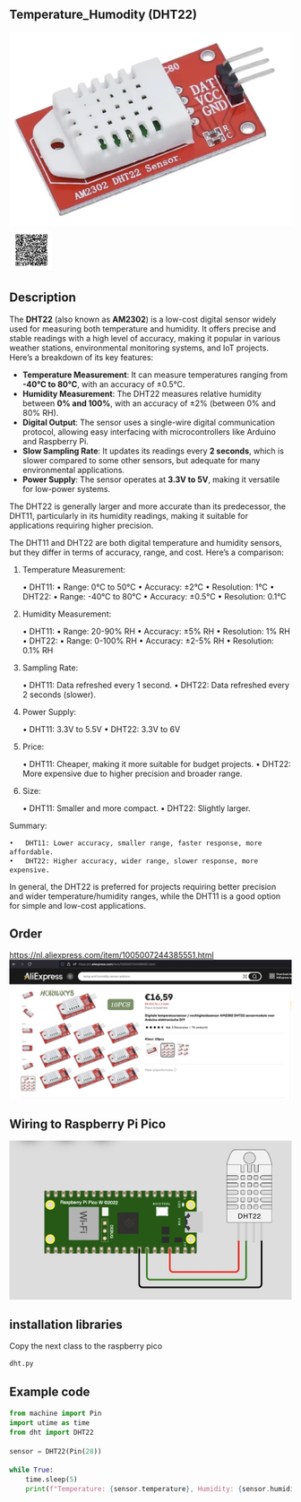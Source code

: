 ## Temperature_Humodity (DHT22)

<img src="DHT22_Photo.jpg" alt="Photo of the component">
<img src="DHT22_QR_code.jpg" alt="QR code to this page" width="80" height="80">

## Description
The **DHT22** (also known as **AM2302**) is a low-cost digital sensor widely used for measuring both temperature and humidity. It offers precise and stable readings with a high level of accuracy, making it popular in various weather stations, environmental monitoring systems, and IoT projects. Here’s a breakdown of its key features:

- **Temperature Measurement**: It can measure temperatures ranging from **-40°C to 80°C**, with an accuracy of ±0.5°C.
- **Humidity Measurement**: The DHT22 measures relative humidity between **0% and 100%**, with an accuracy of ±2% (between 0% and 80% RH).
- **Digital Output**: The sensor uses a single-wire digital communication protocol, allowing easy interfacing with microcontrollers like Arduino and Raspberry Pi.
- **Slow Sampling Rate**: It updates its readings every **2 seconds**, which is slower compared to some other sensors, but adequate for many environmental applications.
- **Power Supply**: The sensor operates at **3.3V to 5V**, making it versatile for low-power systems.

The DHT22 is generally larger and more accurate than its predecessor, the DHT11, particularly in its humidity readings, making it suitable for applications requiring higher precision.


The DHT11 and DHT22 are both digital temperature and humidity sensors, but they differ in terms of accuracy, range, and cost. Here’s a comparison:

1. Temperature Measurement:

	•	DHT11:
	•	Range: 0°C to 50°C
	•	Accuracy: ±2°C
	•	Resolution: 1°C
	•	DHT22:
	•	Range: -40°C to 80°C
	•	Accuracy: ±0.5°C
	•	Resolution: 0.1°C

2. Humidity Measurement:

	•	DHT11:
	•	Range: 20-90% RH
	•	Accuracy: ±5% RH
	•	Resolution: 1% RH
	•	DHT22:
	•	Range: 0-100% RH
	•	Accuracy: ±2-5% RH
	•	Resolution: 0.1% RH

3. Sampling Rate:

	•	DHT11: Data refreshed every 1 second.
	•	DHT22: Data refreshed every 2 seconds (slower).

4. Power Supply:

	•	DHT11: 3.3V to 5.5V
	•	DHT22: 3.3V to 6V

5. Price:

	•	DHT11: Cheaper, making it more suitable for budget projects.
	•	DHT22: More expensive due to higher precision and broader range.

6. Size:

	•	DHT11: Smaller and more compact.
	•	DHT22: Slightly larger.

Summary:

	•	DHT11: Lower accuracy, smaller range, faster response, more affordable.
	•	DHT22: Higher accuracy, wider range, slower response, more expensive.

In general, the DHT22 is preferred for projects requiring better precision and wider temperature/humidity ranges, while the DHT11 is a good option for simple and low-cost applications.


## Order
<a href="https://nl.aliexpress.com/item/1005007244385551.html">https://nl.aliexpress.com/item/1005007244385551.html</a>
<img src="DHT22_Order.jpg" alt="Photo of the Order">

## Wiring to Raspberry Pi Pico
<img src="DHT22_Wiring.jpg" alt="Wiring" >

## installation libraries
Copy the next class to the raspberry pico
```bash
dht.py
```

## Example code
```python
from machine import Pin
import utime as time
from dht import DHT22

sensor = DHT22(Pin(28))

while True:
    time.sleep(5)
    print(f"Temperature: {sensor.temperature}, Humidity: {sensor.humidity}")
```









